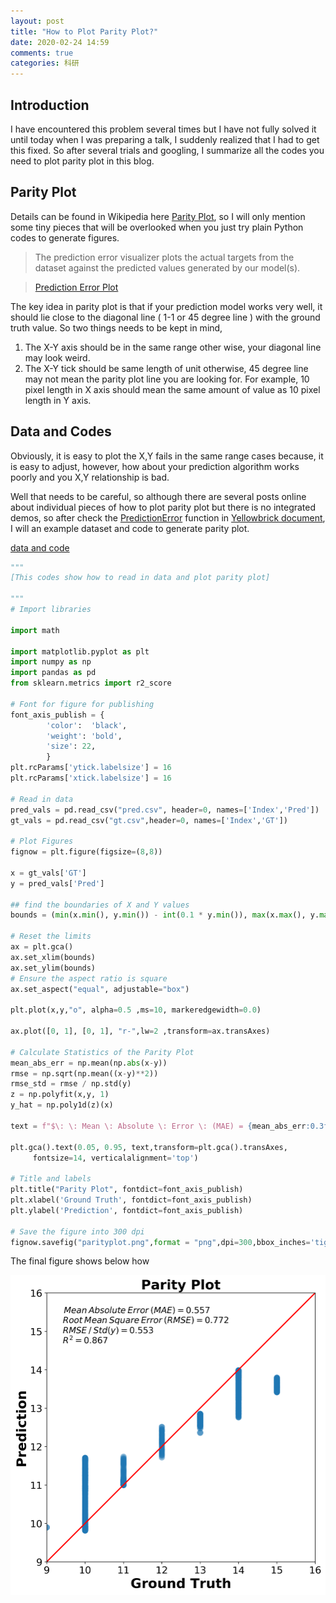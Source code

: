 ```yaml
---
layout: post
title: "How to Plot Parity Plot?"
date: 2020-02-24 14:59
comments: true
categories: 科研
---
```


## Introduction

I have encountered this problem several times but I have not fully solved it until today when I was preparing a talk, I suddenly realized that I had to get this fixed. So after several trials and googling, I summarize all the codes you need to plot parity plot in this blog.

## Parity Plot

Details can be found in Wikipedia here [Parity Plot](https://en.wikipedia.org/wiki/Parity_plot), so I will only mention some tiny pieces that will be overlooked when you just try plain Python codes to generate figures.

> The prediction error visualizer plots the actual targets from the dataset against the predicted values generated by our model(s).

> [Prediction Error Plot](https://www.scikit-yb.org/en/latest/api/regressor/peplot.html)

The key idea in parity plot is that if your prediction model works very well, it should lie close to the diagonal line ( 1-1 or 45 degree line ) with the ground truth value. So two things needs to be kept in mind,

1. The X-Y axis should be in the same range other wise, your diagonal line may look weird.
2. The X-Y tick should be same length of unit otherwise, 45 degree line may not mean the parity plot line you are looking for. For example, 10 pixel length in X axis should mean the same amount of value as 10 pixel length in Y axis.

## Data and Codes

Obviously, it is easy to plot the X,Y fails in the same range cases because, it is easy to adjust, however, how about your prediction algorithm works poorly and you X,Y relationship is bad. 

Well that needs to be careful, so although there are several posts online about individual pieces of how to plot parity plot but there is no integrated demos, so after check the [PredictionError](https://www.scikit-yb.org/en/latest/_modules/yellowbrick/regressor/residuals.html#PredictionError) function in [Yellowbrick document](https://www.scikit-yb.org/en/latest/api/regressor/peplot.html), I will an example dataset and code to generate parity plot.

[data and code](/upload/files/parityplot.zip)

```python
"""
[This codes show how to read in data and plot parity plot]

"""
# Import libraries

import math

import matplotlib.pyplot as plt
import numpy as np
import pandas as pd
from sklearn.metrics import r2_score

# Font for figure for publishing
font_axis_publish = {
        'color':  'black',
        'weight': 'bold',
        'size': 22,
        }
plt.rcParams['ytick.labelsize'] = 16
plt.rcParams['xtick.labelsize'] = 16

# Read in data
pred_vals = pd.read_csv("pred.csv", header=0, names=['Index','Pred'])
gt_vals = pd.read_csv("gt.csv",header=0, names=['Index','GT'])

# Plot Figures
fignow = plt.figure(figsize=(8,8))

x = gt_vals['GT']
y = pred_vals['Pred']

## find the boundaries of X and Y values
bounds = (min(x.min(), y.min()) - int(0.1 * y.min()), max(x.max(), y.max())+ int(0.1 * y.max()))

# Reset the limits
ax = plt.gca()
ax.set_xlim(bounds)
ax.set_ylim(bounds)
# Ensure the aspect ratio is square
ax.set_aspect("equal", adjustable="box")

plt.plot(x,y,"o", alpha=0.5 ,ms=10, markeredgewidth=0.0)

ax.plot([0, 1], [0, 1], "r-",lw=2 ,transform=ax.transAxes)

# Calculate Statistics of the Parity Plot 
mean_abs_err = np.mean(np.abs(x-y))
rmse = np.sqrt(np.mean((x-y)**2))
rmse_std = rmse / np.std(y)
z = np.polyfit(x,y, 1)
y_hat = np.poly1d(z)(x)

text = f"$\: \: Mean \: Absolute \: Error \: (MAE) = {mean_abs_err:0.3f}$ \n $ Root \: Mean \: Square \: Error \: (RMSE) = {rmse:0.3f}$ \n $ RMSE \: / \: Std(y) = {rmse_std :0.3f}$ \n $R^2 = {r2_score(y,y_hat):0.3f}$"

plt.gca().text(0.05, 0.95, text,transform=plt.gca().transAxes,
     fontsize=14, verticalalignment='top')

# Title and labels 
plt.title("Parity Plot", fontdict=font_axis_publish)
plt.xlabel('Ground Truth', fontdict=font_axis_publish)
plt.ylabel('Prediction', fontdict=font_axis_publish)

# Save the figure into 300 dpi
fignow.savefig("parityplot.png",format = "png",dpi=300,bbox_inches='tight')
```

The final figure shows below how

![Parity Plot](/images/ParityPlot/parityplot.png)